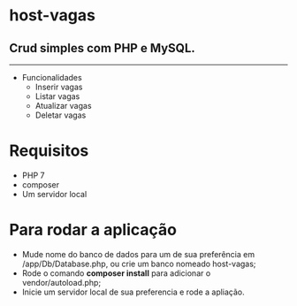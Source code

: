 # host-vagas
## Crud simples com PHP e MySQL.
---
- Funcionalidades
  - Inserir vagas
  - Listar vagas
  - Atualizar vagas
  - Deletar vagas
  
# Requisitos

- PHP 7
- composer
- Um servidor local

# Para rodar a aplicação

- Mude nome do banco de dados para um de sua preferência em /app/Db/Database.php, ou crie um banco nomeado host-vagas;
- Rode o comando __composer install__ para adicionar o vendor/autoload.php;
- Inicie um servidor local de sua preferencia e rode a apliação.
